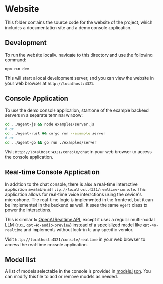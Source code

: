 # Website

This folder contains the source code for the website of the project, which includes a documentation site and a demo console application.

## Development

To run the website locally, navigate to this directory and use the following command:

```bash
npm run dev
```

This will start a local development server, and you can view the website in your web browser at `http://localhost:4321`.

## Console Application

To use the demo console application, start one of the example backend servers in a separate terminal window:

```bash
cd ../agent-js && node examples/server.js
# or
cd ../agent-rust && cargo run --example server
# or
cd ../agent-go && go run ./examples/server
```

Visit `http://localhost:4321/console/chat` in your web browser to access the console application.

## Real-time Console Application

In addition to the chat console, there is also a real-time interactive application available at `http://localhost:4321/realtime-console`. This application allows for real-time voice interactions using the device's microphone. The real-time logic is implemented in the frontend, but it can be implemented in the backend as well. It uses the same `Agent` class to power the interactions.

This is similar to [OpenAI Realtime API](https://platform.openai.com/docs/guides/realtime), except it uses a regular multi-modal LLM (e.g., `gpt-4o-audio-preview`) instead of a specialized model like `gpt-4o-realtime` and implements without lock-in to any specific vendor.

Visit `http://localhost:4321/console/realtime` in your web browser to access the real-time console application.

## Model list

A list of models selectable in the console is provided in [models.json](./models.json). You can modify this file to add or remove models as needed.
